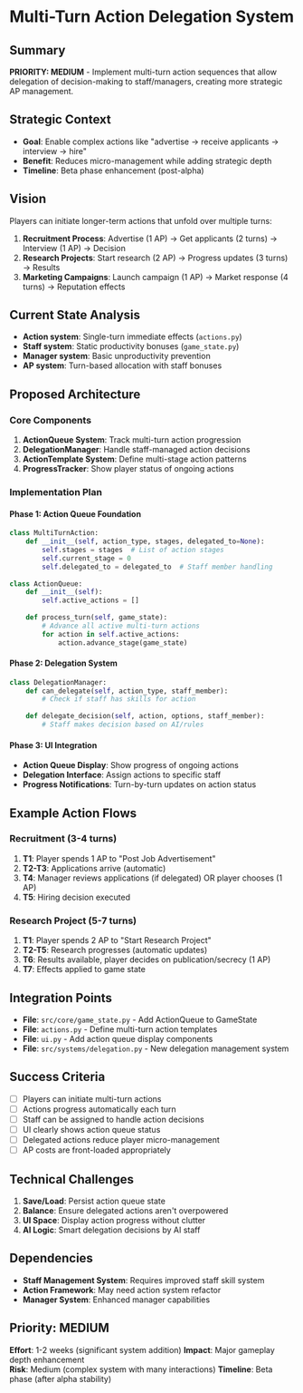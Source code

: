 # Multi-Turn Action Delegation System

## Summary
**PRIORITY: MEDIUM** - Implement multi-turn action sequences that allow delegation of decision-making to staff/managers, creating more strategic AP management.

## Strategic Context
- **Goal**: Enable complex actions like "advertise → receive applicants → interview → hire"
- **Benefit**: Reduces micro-management while adding strategic depth
- **Timeline**: Beta phase enhancement (post-alpha)

## Vision
Players can initiate longer-term actions that unfold over multiple turns:
1. **Recruitment Process**: Advertise (1 AP) → Get applicants (2 turns) → Interview (1 AP) → Decision
2. **Research Projects**: Start research (2 AP) → Progress updates (3 turns) → Results  
3. **Marketing Campaigns**: Launch campaign (1 AP) → Market response (4 turns) → Reputation effects

## Current State Analysis
- **Action system**: Single-turn immediate effects (`actions.py`)
- **Staff system**: Static productivity bonuses (`game_state.py`)  
- **Manager system**: Basic unproductivity prevention
- **AP system**: Turn-based allocation with staff bonuses

## Proposed Architecture

### Core Components
1. **ActionQueue System**: Track multi-turn action progression
2. **DelegationManager**: Handle staff-managed action decisions  
3. **ActionTemplate System**: Define multi-stage action patterns
4. **ProgressTracker**: Show player status of ongoing actions

### Implementation Plan

#### Phase 1: Action Queue Foundation
```python
class MultiTurnAction:
    def __init__(self, action_type, stages, delegated_to=None):
        self.stages = stages  # List of action stages
        self.current_stage = 0
        self.delegated_to = delegated_to  # Staff member handling
        
class ActionQueue:
    def __init__(self):
        self.active_actions = []
    
    def process_turn(self, game_state):
        # Advance all active multi-turn actions
        for action in self.active_actions:
            action.advance_stage(game_state)
```

#### Phase 2: Delegation System
```python
class DelegationManager:
    def can_delegate(self, action_type, staff_member):
        # Check if staff has skills for action
        
    def delegate_decision(self, action, options, staff_member):
        # Staff makes decision based on AI/rules
```

#### Phase 3: UI Integration
- **Action Queue Display**: Show progress of ongoing actions
- **Delegation Interface**: Assign actions to specific staff
- **Progress Notifications**: Turn-by-turn updates on action status

## Example Action Flows

### Recruitment (3-4 turns)
1. **T1**: Player spends 1 AP to "Post Job Advertisement"
2. **T2-T3**: Applications arrive (automatic)  
3. **T4**: Manager reviews applications (if delegated) OR player chooses (1 AP)
4. **T5**: Hiring decision executed

### Research Project (5-7 turns)
1. **T1**: Player spends 2 AP to "Start Research Project"
2. **T2-T5**: Research progresses (automatic updates)
3. **T6**: Results available, player decides on publication/secrecy (1 AP)
4. **T7**: Effects applied to game state

## Integration Points
- **File**: `src/core/game_state.py` - Add ActionQueue to GameState
- **File**: `actions.py` - Define multi-turn action templates  
- **File**: `ui.py` - Add action queue display components
- **File**: `src/systems/delegation.py` - New delegation management system

## Success Criteria
- [ ] Players can initiate multi-turn actions
- [ ] Actions progress automatically each turn  
- [ ] Staff can be assigned to handle action decisions
- [ ] UI clearly shows action queue status
- [ ] Delegated actions reduce player micro-management
- [ ] AP costs are front-loaded appropriately

## Technical Challenges
1. **Save/Load**: Persist action queue state
2. **Balance**: Ensure delegated actions aren't overpowered
3. **UI Space**: Display action progress without clutter
4. **AI Logic**: Smart delegation decisions by AI staff

## Dependencies
- **Staff Management System**: Requires improved staff skill system
- **Action Framework**: May need action system refactor
- **Manager System**: Enhanced manager capabilities

## Priority: MEDIUM
**Effort**: 1-2 weeks (significant system addition)
**Impact**: Major gameplay depth enhancement  
**Risk**: Medium (complex system with many interactions)
**Timeline**: Beta phase (after alpha stability)
